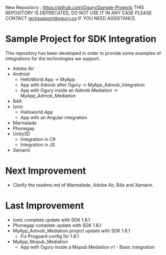 New Repository : https://github.com/Ogury/Sample-Projects
THIS REPOSITORY IS DEPRECATED, DO NOT USE IT IN ANY CASE
PLEASE CONTACT techsupport@ogury.co IF YOU NEED ASSISTANCE. 



Sample Project for SDK Integration
======

This repository has been developed in order to provide some examples of integrations for the technologies we support.

- Adobe Air
- Android
	- HelloWorld App -> MyApp
	- App with Admob after Ogury -> MyApp_Admob_Integration
	- App with Ogury inside an Admob Mediation -> MyApp_Admob_Mediation
- B4A 
- Ionic
	- Helloworld App
	- App with an Angular integration
- Marmalade
- Phonegap
- Unity3D
	- Integration in C#
	- Integration in JS
- Xamarin

Next Improvement
======

- Clarify the readme.md of Marmalade, Adobe Air, B4a and Xamarin.

Last Improvement
======

- Ionic complete update with SDK 1.8.1
- Phonegap complete update with SDK 1.8.1
- MyApp_Admob_Mediation project update with SDK 1.8.1
	- Fix Proguard config for 1.8.1
- MyApp_Mopub_Mediation
	- App with Ogury inside a Mopub Mediation v1 - Basic integration

